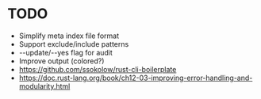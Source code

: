 # TODO

- Simplify meta index file format
- Support exclude/include patterns
- --update/--yes flag for audit
- Improve output (colored?)
- https://github.com/ssokolow/rust-cli-boilerplate
- https://doc.rust-lang.org/book/ch12-03-improving-error-handling-and-modularity.html